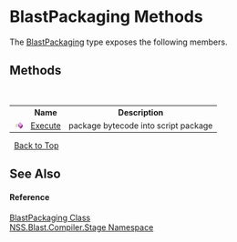 # BlastPackaging Methods
 

The <a href="6291cba1-03b1-a8c2-2e27-71e0126fdbe5.md">BlastPackaging</a> type exposes the following members.


## Methods
&nbsp;<table><tr><th></th><th>Name</th><th>Description</th></tr><tr><td>![Public method](media/pubmethod.gif "Public method")</td><td><a href="69374056-e44d-973e-458c-78368d6eb2bd.md">Execute</a></td><td>
package bytecode into script package</td></tr></table>&nbsp;
<a href="#blastpackaging-methods">Back to Top</a>

## See Also


#### Reference
<a href="6291cba1-03b1-a8c2-2e27-71e0126fdbe5.md">BlastPackaging Class</a><br /><a href="f44e629d-16ad-ce78-c6d1-bb239589698b.md">NSS.Blast.Compiler.Stage Namespace</a><br />